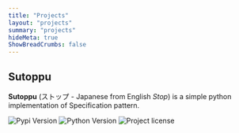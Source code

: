 ```yaml
---
title: "Projects"
layout: "projects"
summary: "projects"
hideMeta: true
ShowBreadCrumbs: false
---
```


## Sutoppu

**Sutoppu** (ストップ - Japanese from English *Stop*) is a simple python implementation of Specification pattern.

![Pypi Version](https://img.shields.io/pypi/v/sutoppu.svg)
![Python Version](https://img.shields.io/pypi/pyversions/sutoppu)
![Project license](https://img.shields.io/pypi/l/sutoppu)
